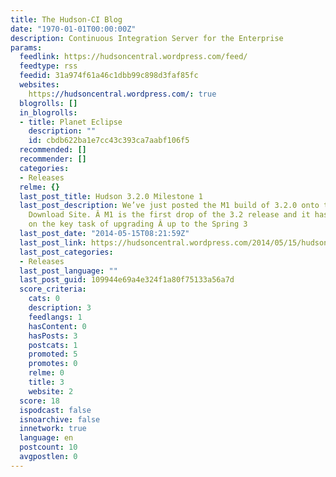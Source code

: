 ```yaml
---
title: The Hudson-CI Blog
date: "1970-01-01T00:00:00Z"
description: Continuous Integration Server for the Enterprise
params:
  feedlink: https://hudsoncentral.wordpress.com/feed/
  feedtype: rss
  feedid: 31a974f61a46c1dbb99c898d3faf85fc
  websites:
    https://hudsoncentral.wordpress.com/: true
  blogrolls: []
  in_blogrolls:
  - title: Planet Eclipse
    description: ""
    id: cbdb622ba1e7cc43c393ca7aabf106f5
  recommended: []
  recommender: []
  categories:
  - Releases
  relme: {}
  last_post_title: Hudson 3.2.0 Milestone 1
  last_post_description: We’ve just posted the M1 build of 3.2.0 onto the Eclipse
    Download Site. Â M1 is the first drop of the 3.2 release and it has concentrated
    on the key task of upgrading Â up to the Spring 3
  last_post_date: "2014-05-15T08:21:59Z"
  last_post_link: https://hudsoncentral.wordpress.com/2014/05/15/hudson-3-2-0-milestone-1/
  last_post_categories:
  - Releases
  last_post_language: ""
  last_post_guid: 109944e69a4e324f1a80f75133a56a7d
  score_criteria:
    cats: 0
    description: 3
    feedlangs: 1
    hasContent: 0
    hasPosts: 3
    postcats: 1
    promoted: 5
    promotes: 0
    relme: 0
    title: 3
    website: 2
  score: 18
  ispodcast: false
  isnoarchive: false
  innetwork: true
  language: en
  postcount: 10
  avgpostlen: 0
---
```

